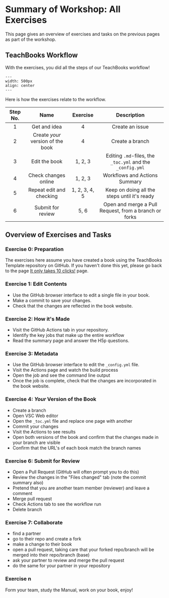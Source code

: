 # Summary of Workshop: All Exercises

This page gives an overview of exercises and tasks on the previous pages as part of the workshop.

## TeachBooks Workflow

With the exercises, you did all the steps of our TeachBooks workflow!

```{figure} ../figures/TeachBooks_flowchart_v04.png
---
width: 500px
align: center
---
```

Here is how the exercises relate to the workflow.

| Step No. | Name | Exercise | Description |
| :---: | :---: | :---: | :---: |
| 1 | Get and idea | 4 | Create an issue |
| 2 | Create _your_ version of the book | 4 | Create a branch |
| 3 | Edit the book | 1, 2, 3| Editing `.md`-files, the `_toc.yml` and the `_config.yml` |
| 4 | Check changes online | 1, 2, 3 | Workflows and Actions Summary |
| 5 | Repeat edit and checking | 1, 2, 3, 4, 5 | Keep on doing all the steps until it's ready|
| 6 | Submit for review | 5, 6 | Open and merge a Pull Request, from a branch or forks |

## Overview of Exercises and Tasks

### Exercise 0: Preparation

The exercises here assume you have created a book using the TeachBooks Template repository on GitHub. If you haven't done this yet, please go back to the page [It only takes 10 clicks!](template.md) page.

### Exercise 1: Edit Contents

- Use the GitHub browser interface to edit a single file in your book.
- Make a commit to save your changes.
- Check that the changes are reflected in the book website.

### Exercise 2: How it's Made

- Visit the GitHub Actions tab in your repository.
- Identify the key jobs that make up the entire workflow
- Read the summary page and answer the H5p questions.

### Exercise 3: Metadata

- Use the GitHub browser interface to edit the `_config.yml` file.
- Visit the Actions page and watch the build process
- Open the job and see the command line output
- Once the job is complete, check that the changes are incorporated in the book website.

### Exercise 4: _Your_ Version of the Book

- Create a branch
- Open VSC Web editor
- Open the `_toc.yml` file and replace one page with another
- Commit your changes
- Visit the Actions  to see results
- Open both versions of the book and confirm that the changes made in your branch are visible
- Confirm that the URL's of each book match the branch names

### Exercise 6: Submit for Review

- Open a Pull Request (GitHub will often prompt you to do this)
- Review the changes in the "Files changed" tab (note the commit summary also)
- Pretend that you are another team member (reviewer) and leave a comment
- Merge pull request
- Check Actions tab to see the workflow run
- Delete branch

### Exercise 7: Collaborate

- find a partner
- go to their repo and create a fork
- make a change to their book
- open a pull request, taking care that your forked repo/branch will be merged into their repo/branch (base)
- ask your partner to review and merge the pull request
- do the same for your partner in your repository

### Exercise n

Form your team, study the Manual, work on your book, enjoy!